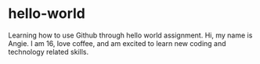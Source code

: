 # hello-world
Learning how to use Github through hello world assignment.
Hi, my name is Angie.  I am 16, love coffee, and am excited to learn new coding and technology related skills.
